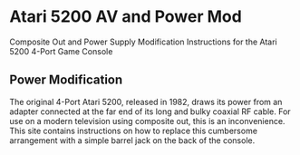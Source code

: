 # Atari 5200 AV and Power Mod
Composite Out and Power Supply Modification Instructions for the Atari 5200 4-Port Game Console

## Power Modification

The original 4-Port Atari 5200, released in 1982, draws its power from an adapter connected at the far end of its long and bulky coaxial RF cable.  For use on a modern television using composite out, this is an inconvenience.  This site contains instructions on how to replace this cumbersome arrangement with a simple barrel jack on the back of the console.

